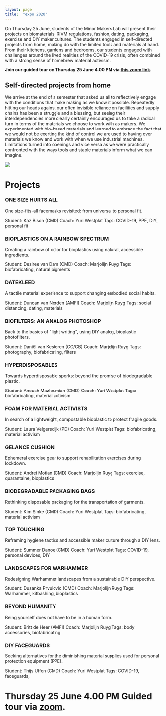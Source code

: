 ```yaml
---
layout: page
title:  "expo 2020"
---
```


On Thursday 25 June, students of the Minor Makers Lab will present their projects on biomaterials, RIVM regulations, fashion, dating, packaging, exercise and DIY maker cultures. The students engaged in self-directed projects from home, making do with the limited tools and materials at hand. From their kitchens, gardens and bedrooms, our students engaged with challenges around the lived realities of the COVID-19 crisis, often combined with a strong sense of homebrew material activism. 

**Join our guided tour on Thursday 25 June 4.00 PM via [this zoom link](https://bit.ly/makerexpo2020).**

## Self-directed projects from home 
We arrive at the end of a semester that asked us all to reflectively engage with the conditions that make making as we know it possible. Repeatedly hitting our heads against our often invisible reliance on facilities and supply chains has been a struggle and a blessing, but seeing their interdependencies more clearly certainly encouraged us to take a radical turn in terms of the materials we choose to work with as makers. We experimented with bio-based materials and learned to embrace the fact that we would not be exerting the kind of control we are used to having over materials we know and work with when we use industrial machines. Limitations turned into openings and vice versa as we were practically confronted with the ways tools and staple materials inform what we can imagine.  

![](./images/expoflyer2020.jpg)

# Projects

### ONE SIZE HURTS ALL 
One size-fits-all facemasks revisited: from universal to personal fit.

Student: Kaz Bison (CMD)
Coach: Yuri Westplat
Tags: COVID-19, PPE, DIY, personal fit

### BIOPLASTICS ON A RAINBOW SPECTRUM
Creating a rainbow of color for bioplastics using natural, accessible ingredients.

Student: Desiree van Dam (CMD)
Coach: Marjolijn Ruyg
Tags: biofabricating, natural pigments

### DATEKLEED
A tactile material experience to support changing embodied social habits.

Student: Duncan van Norden (AMFI)
Coach: Marjolijn Ruyg
Tags: social distancing, dating, materials

### BIOFILTERS: AN ANALOG PHOTOSHOP
Back to the basics of "light writing", using DIY analog, bioplastic photofilters.

Student: Daniël van Kesteren (CO/CB)
Coach: Marjolijn Ruyg
Tags: photography, biofabricating, filters

### HYPERDISPOSABLES
Towards hyperdisposable sporks: beyond the promise of biodegradable plastic.

Student: Anoush Mazloumian (CMD)
Coach: Yuri Westplat
Tags: biofabricating, material activism

### FOAM FOR MATERIAL ACTIVISTS
In search of a lightweight, compostable bioplastic to protect fragile goods.

Student: Laura Velgersdijk (PD)
Coach: Yuri Westplat
Tags: biofabricating, material activism

### GELANCE CUSHION
Ephemeral exercise gear to support rehabilitation exercises during lockdown.

Student: Andrei Motian (CMD)
Coach: Marjolijn Ruyg
Tags: exercise, quarantaine, bioplastics

### BIODEGRADABLE PACKAGING BAGS
Rethinking disposable packaging for the transportation of garments.

Student: Kim Sinke (CMD)
Coach: Yuri Westplat
Tags: biofabricating, material activism

### TOP TOUCHING
Reframing hygiene tactics and accessible maker culture through a DIY lens.

Student: Summer Danoe (CMD)
Coach: Yuri Westplat
Tags: COVID-19, personal devices, DIY

### LANDSCAPES FOR WARHAMMER
Redesigning Warhammer landscapes from a sustainable DIY perspective.

Student: Dusanka Prvulovic (CMD)
Coach: Marjolijn Ruyg
Tags: Warhammer, kitbashing, bioplastics

### BEYOND HUMANITY
Being yourself does not have to be in a human form.

Student: Britt de Heer (AMFI)
Coach: Marjolijn Ruyg
Tags: body accessories, biofabricating

### DIY FACEGUARDS
Seeking alternatives for the diminishing material supplies used for personal protection equipment (PPE).

Student: Thijs Uffen (CMD)
Coach: Yuri Westplat
Tags: COVID-19, faceguards, 

# Thursday 25 June 4.00 PM  Guided tour via [zoom](https://bit.ly/makerexpo2020). 